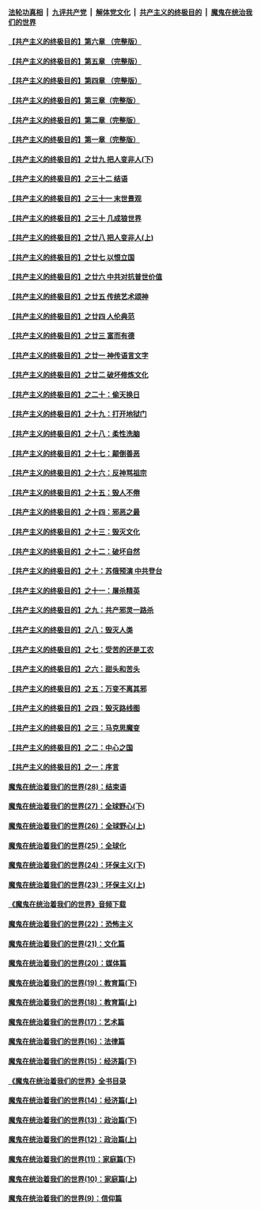 

####  [法轮功真相](../../../../basic/blob/master/README.md?t=05040031) &nbsp;|&nbsp; [九评共产党](../../../../9ping.md/blob/master/README.md?t=05040031) &nbsp;|&nbsp; [解体党文化](../../../../jtdwh.md/blob/master/README.md?t=05040031)  &nbsp;|&nbsp; [共产主义的终极目的](../../../../gczydzjmd.md/blob/master/README.md?t=05040031) &nbsp;|&nbsp; [魔鬼在统治我们的世界](../../../../mgztzwmdsj.md/blob/master/README.md?t=05040031) 

#### [【共产主义的终极目的】第六章 （完整版）](../pages/nsc422/n11428913.md?t=05040031) 

#### [【共产主义的终极目的】第五章 （完整版）](../pages/nsc422/n11428912.md?t=05040031) 

#### [【共产主义的终极目的】第四章 （完整版）](../pages/nsc422/n11428907.md?t=05040031) 

#### [【共产主义的终极目的】第三章（完整版）](../pages/nsc422/n11428848.md?t=05040031) 

#### [【共产主义的终极目的】第二章（完整版）](../pages/nsc422/n11428831.md?t=05040031) 

#### [【共产主义的终极目的】第一章（完整版）](../pages/nsc422/n11417651.md?t=05040031) 

#### [【共产主义的终极目的】之廿九 把人变非人(下)](../pages/nsc422/n11344140.md?t=05040031) 

#### [【共产主义的终极目的】之三十二 结语](../pages/nsc422/n11360535.md?t=05040031) 

#### [【共产主义的终极目的】之三十一 末世景观](../pages/nsc422/n11351129.md?t=05040031) 

#### [【共产主义的终极目的】之三十 几成狼世界](../pages/nsc422/n11348280.md?t=05040031) 

#### [【共产主义的终极目的】之廿八 把人变非人(上)](../pages/nsc422/n11340492.md?t=05040031) 

#### [【共产主义的终极目的】之廿七 以恨立国](../pages/nsc422/n11336944.md?t=05040031) 

#### [【共产主义的终极目的】之廿六 中共对抗普世价值](../pages/nsc422/n11324785.md?t=05040031) 

#### [【共产主义的终极目的】之廿五 传统艺术颂神](../pages/nsc422/n11296396.md?t=05040031) 

#### [【共产主义的终极目的】之廿四 人伦典范](../pages/nsc422/n11296397.md?t=05040031) 

#### [【共产主义的终极目的】之廿三 富而有德](../pages/nsc422/n11283598.md?t=05040031) 

#### [【共产主义的终极目的】之廿一 神传语言文字](../pages/nsc422/n11263265.md?t=05040031) 

#### [【共产主义的终极目的】之廿二 破坏修炼文化](../pages/nsc422/n11245728.md?t=05040031) 

#### [【共产主义的终极目的】之二十：偷天换日](../pages/nsc422/n11238846.md?t=05040031) 

#### [【共产主义的终极目的】之十九：打开地狱门](../pages/nsc422/n11206376.md?t=05040031) 

#### [【共产主义的终极目的】之十八：柔性洗脑](../pages/nsc422/n11199994.md?t=05040031) 

#### [【共产主义的终极目的】之十七：颠倒善恶](../pages/nsc422/n11179782.md?t=05040031) 

#### [【共产主义的终极目的】之十六：反神骂祖宗](../pages/nsc422/n11166798.md?t=05040031) 

#### [【共产主义的终极目的】之十五：毁人不倦](../pages/nsc422/n11166792.md?t=05040031) 

#### [【共产主义的终极目的】之十四：邪恶之最](../pages/nsc422/n11150249.md?t=05040031) 

#### [【共产主义的终极目的】之十三：毁灭文化](../pages/nsc422/n11135227.md?t=05040031) 

#### [【共产主义的终极目的】之十二：破坏自然](../pages/nsc422/n11135214.md?t=05040031) 

#### [【共产主义的终极目的】之十：苏俄预演 中共登台](../pages/nsc422/n11118424.md?t=05040031) 

#### [【共产主义的终极目的】之十一：屠杀精英](../pages/nsc422/n11118442.md?t=05040031) 

#### [【共产主义的终极目的】之九：共产邪灵一路杀](../pages/nsc422/n11114139.md?t=05040031) 

#### [【共产主义的终极目的】之八：毁灭人类](../pages/nsc422/n11108503.md?t=05040031) 

#### [【共产主义的终极目的】之七：受苦的还是工农](../pages/nsc422/n11101809.md?t=05040031) 

#### [【共产主义的终极目的】之六：甜头和苦头](../pages/nsc422/n11096971.md?t=05040031) 

#### [【共产主义的终极目的】之五：万变不离其邪](../pages/nsc422/n11091285.md?t=05040031) 

#### [【共产主义的终极目的】之四：毁灭路线图](../pages/nsc422/n11086284.md?t=05040031) 

#### [【共产主义的终极目的】之三：马克思魔变](../pages/nsc422/n11061941.md?t=05040031) 

#### [【共产主义的终极目的】之二：中心之国](../pages/nsc422/n11047728.md?t=05040031) 

#### [【共产主义的终极目的】之一：序言](../pages/nsc422/n11086077.md?t=05040031) 

#### [魔鬼在统治着我们的世界(28)：结束语](../pages/nsc422/n10936246.md?t=05040031) 

#### [魔鬼在统治着我们的世界(27)：全球野心(下)](../pages/nsc422/n10928319.md?t=05040031) 

#### [魔鬼在统治着我们的世界(26)：全球野心(上)](../pages/nsc422/n10900318.md?t=05040031) 

#### [魔鬼在统治着我们的世界(25)：全球化](../pages/nsc422/n10788205.md?t=05040031) 

#### [魔鬼在统治着我们的世界(24)：环保主义(下)](../pages/nsc422/n10695307.md?t=05040031) 

#### [魔鬼在统治着我们的世界(23)：环保主义(上)](../pages/nsc422/n10688613.md?t=05040031) 

#### [《魔鬼在统治着我们的世界》音频下载](../pages/nsc422/n10635553.md?t=05040031) 

#### [魔鬼在统治着我们的世界(22)：恐怖主义](../pages/nsc422/n10614727.md?t=05040031) 

#### [魔鬼在统治着我们的世界(21)：文化篇](../pages/nsc422/n10597706.md?t=05040031) 

#### [魔鬼在统治着我们的世界(20)：媒体篇](../pages/nsc422/n10586579.md?t=05040031) 

#### [魔鬼在统治着我们的世界(19)：教育篇(下)](../pages/nsc422/n10564808.md?t=05040031) 

#### [魔鬼在统治着我们的世界(18)：教育篇(上)](../pages/nsc422/n10526970.md?t=05040031) 

#### [魔鬼在统治着我们的世界(17)：艺术篇](../pages/nsc422/n10499093.md?t=05040031) 

#### [魔鬼在统治着我们的世界(16)：法律篇](../pages/nsc422/n10485969.md?t=05040031) 

#### [魔鬼在统治着我们的世界(15)：经济篇(下)](../pages/nsc422/n10469975.md?t=05040031) 

#### [《魔鬼在统治着我们的世界》全书目录](../pages/nsc422/n10464261.md?t=05040031) 

#### [魔鬼在统治着我们的世界(14)：经济篇(上)](../pages/nsc422/n10457370.md?t=05040031) 

#### [魔鬼在统治着我们的世界(13)：政治篇(下)](../pages/nsc422/n10448270.md?t=05040031) 

#### [魔鬼在统治着我们的世界(12)：政治篇(上)](../pages/nsc422/n10444576.md?t=05040031) 

#### [魔鬼在统治着我们的世界(11)：家庭篇(下)](../pages/nsc422/n10440961.md?t=05040031) 

#### [魔鬼在统治着我们的世界(10)：家庭篇(上)](../pages/nsc422/n10435448.md?t=05040031) 

#### [魔鬼在统治着我们的世界(9)：信仰篇](../pages/nsc422/n10432159.md?t=05040031) 

